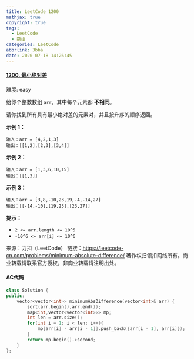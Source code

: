 ```yaml
---
title: LeetCode 1200
mathjax: true
copyright: true
tags:
  - LeetCode
  - 数组
categories: LeetCode
abbrlink: 3bba
date: 2020-07-18 14:26:45
---
```


#### [1200. 最小绝对差](https://leetcode-cn.com/problems/minimum-absolute-difference/)

难度: easy

给你个整数数组 `arr`，其中每个元素都 **不相同**。

请你找到所有具有最小绝对差的元素对，并且按升序的顺序返回。

**示例 1：**

```
输入：arr = [4,2,1,3]
输出：[[1,2],[2,3],[3,4]]
```

**示例 2：**

```
输入：arr = [1,3,6,10,15]
输出：[[1,3]]
```

**示例 3：**

```
输入：arr = [3,8,-10,23,19,-4,-14,27]
输出：[[-14,-10],[19,23],[23,27]]
```

**提示：**

- `2 <= arr.length <= 10^5`
- `-10^6 <= arr[i] <= 10^6`

<!--more-->

来源：力扣（LeetCode）
链接：https://leetcode-cn.com/problems/minimum-absolute-difference/
著作权归领扣网络所有。商业转载请联系官方授权，非商业转载请注明出处。

#### AC代码

```c++
class Solution {
public:
    vector<vector<int>> minimumAbsDifference(vector<int>& arr) {
        sort(arr.begin(),arr.end());
        map<int,vector<vector<int>>> mp;
        int len = arr.size();
        for(int i = 1; i < len; i++){
            mp[arr[i] - arr[i - 1]].push_back({arr[i - 1], arr[i]});
        }
        return mp.begin()->second;
    }
};
```

